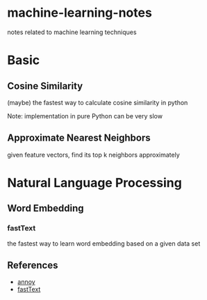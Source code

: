# machine-learning-notes

notes related to machine learning techniques

# Basic

## Cosine Similarity

(maybe) the fastest way to calculate cosine similarity in python

Note: implementation in pure Python can be very slow

## Approximate Nearest Neighbors

given feature vectors, find its top k neighbors approximately

# Natural Language Processing

## Word Embedding

### fastText

the fastest way to learn word embedding based on a given data set

## References

* [annoy](https://github.com/spotify/annoy)
* [fastText](https://github.com/facebookresearch/fastText)
